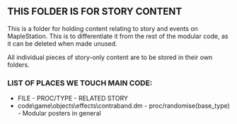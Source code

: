 ## THIS FOLDER IS FOR STORY CONTENT

This is a folder for holding content relating to story and events on MapleStation. This is to differentiate it from the rest of the modular code, as it can be deleted when made unused.

All individual pieces of story-only content are to be stored in their own folders.

### LIST OF PLACES WE TOUCH MAIN CODE:

- FILE - PROC/TYPE - RELATED STORY
- code\game\objects\effects\contraband.dm - proc/randomise(base_type) - Modular posters in general
